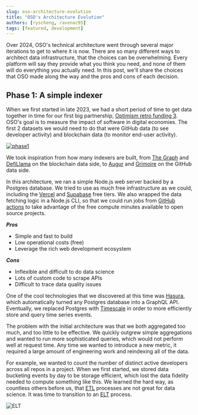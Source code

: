 ```yaml
---
slug: oso-architecture-evolution
title: "OSO's Architecture Evolution"
authors: [ryscheng, ravenac95]
tags: [featured, development]
---
```


Over 2024, OSO's technical architecture went through several major
iterations to get to where it is now.
There are so many different ways to architect data infrastructure,
that the choices can be overwhelming.
Every platform will say they provide what you think you need,
and none of them will do everything you actually need.
In this post, we'll share the choices that OSO made along the way
and the pros and cons of each decision.

<!-- truncate -->

## Phase 1: A simple indexer

When we first started in late 2023, we had a short period of time to
get data together in time for our first big partnership,
[Optimism retro funding 3](../../blog/retropgf3-ecosystem-analysis/).
OSO's goal is to measure the impact of software in digital economies.
The first 2 datasets we would need to do that were
GitHub data (to see developer activity)
and blockchain data (to monitor end-user activity).

[![phase1](https://mermaid.ink/img/pako:eNqdU9uO2jAQ_RXLT6ASWmADNA-VtqyqrtSybNndSm364CQDuE3s1BcuRfz7juPAcmlf6jwkmTmeM3NmZktTmQGNaBAEsTDc5BCRmOIjKkssZrlcpQumDHl4HwuCR9tkrli5IKVNcp5-j-l1aqTSpDGWIoD1gllt-BKaMf3hb7hjNSiN2Ef3PvFksHSOG1hCLstzLxMs32hTIZhhZJpywETRcoCByPxHxUGCACt44rAir8m9BbWJKdreEanlChKPdJweOJLCKJ5YA8RJ8R_YVLFVDsqD9-n6C1-sIL8xBQ76JTAruceeyYkuLPKuBEGm0qoUyF2CBS0x9LEgPoKPf1xehuokTINr2h57iD1TmDrqhAQf6k_iYvMUTuWuGbB4hH6FhLCyxCYzw6UgjSfAtPJXY1ib9k_d_NtNzM1NxOSW-NxJ4yPTVrHmP2guCzmW6KS9L5q5U8uOZCOcN1mQW5HB2hGOsTcX6dVwT3edZcRN04V0h5msLa4hnx4mFdj9k8ZEajNXcBb9MIi0RQtQBeMZLtXWmWNqFlDgsLjFypj65ZZrhzhmjZxuREojoyy0qJJ2vqDRjOUa_2yJOcANZ9jA4mAtmfgmZbG_AhnHzfvsV7ja5BadK8ddh8SMQI2kFYZG3X5YBaDRlq5pNOi0w1541Q3D4WBw1e13WnRDo7DXDt8Oh_0eOjr9zqCza9E_FeOb9nAQ7p4B59RJfQ?type=png)](https://mermaid.live/edit#pako:eNqdU9uO2jAQ_RXLT6ASWmADNA-VtqyqrtSybNndSm364CQDuE3s1BcuRfz7juPAcmlf6jwkmTmeM3NmZktTmQGNaBAEsTDc5BCRmOIjKkssZrlcpQumDHl4HwuCR9tkrli5IKVNcp5-j-l1aqTSpDGWIoD1gllt-BKaMf3hb7hjNSiN2Ef3PvFksHSOG1hCLstzLxMs32hTIZhhZJpywETRcoCByPxHxUGCACt44rAir8m9BbWJKdreEanlChKPdJweOJLCKJ5YA8RJ8R_YVLFVDsqD9-n6C1-sIL8xBQ76JTAruceeyYkuLPKuBEGm0qoUyF2CBS0x9LEgPoKPf1xehuokTINr2h57iD1TmDrqhAQf6k_iYvMUTuWuGbB4hH6FhLCyxCYzw6UgjSfAtPJXY1ib9k_d_NtNzM1NxOSW-NxJ4yPTVrHmP2guCzmW6KS9L5q5U8uOZCOcN1mQW5HB2hGOsTcX6dVwT3edZcRN04V0h5msLa4hnx4mFdj9k8ZEajNXcBb9MIi0RQtQBeMZLtXWmWNqFlDgsLjFypj65ZZrhzhmjZxuREojoyy0qJJ2vqDRjOUa_2yJOcANZ9jA4mAtmfgmZbG_AhnHzfvsV7ja5BadK8ddh8SMQI2kFYZG3X5YBaDRlq5pNOi0w1541Q3D4WBw1e13WnRDo7DXDt8Oh_0eOjr9zqCza9E_FeOb9nAQ7p4B59RJfQ)

We took inspiration from how many indexers are built,
from [The Graph](https://thegraph.com/)
and [DefiLlama](https://defillama.com/) on the
blockchain data side,
to [Augur](https://github.com/chaoss/augur)
and [Grimoire](https://github.com/chaoss/grimoirelab)
on the GitHub data side.

In this architecture, we ran a simple
Node.js web server backed by a Postgres database.
We tried to use as much free infrastructure as we could,
including the [Vercel](https://vercel.com/) and
[Supabase](https://supabase.com/) free tiers.
We also wrapped the data fetching logic in a Node.js CLI,
so that we could run jobs from [GitHub actions](https://github.com/features/actions)
to take advantage of the free compute minutes available to open source projects.

**_Pros_**

- Simple and fast to build
- Low operational costs (free)
- Leverage the rich web development ecosystem

**_Cons_**

- Inflexible and difficult to do data science
- Lots of custom code to scrape APIs
- Difficult to trace data quality issues

One of the cool technologies that we discovered at this time
was [Hasura](https://hasura.io/),
which automatically turned any Postgres database into a GraphQL API.
Eventually, we replaced Postgres with
[Timescale](https://www.timescale.com/)
in order to more efficiently store and query time series events.

The problem with the initial architecture was that we
both aggregated too much, and too little to be effective.
We quickly outgrew simple aggregations
and wanted to run more sophisticated queries, which would not
perform well at request time.
Any time we wanted to introduce a new metric, it required
a large amount of engineering work and reindexing all of the data.

For example, we wanted to count the number of distinct active developers
across all repos in a project.
When we first started, we stored data bucketing events by day to be
storage efficient, which lost the data fidelity needed to compute something like this.
We learned the hard way, as countless others before us,
that [ETL](https://en.wikipedia.org/wiki/Extract%2C_transform%2C_load)
processes are not great for data science.
It was time to transition to an
[ELT](https://aws.amazon.com/compare/the-difference-between-etl-and-elt/) process.

![ELT](https://images.ctfassets.net/xnqwd8kotbaj/62wFnQhpt5STjuOyNPogDa/b1436e9c5a8f18219e6db93b7d55d5d2/data-pipeline_glossary.png)
